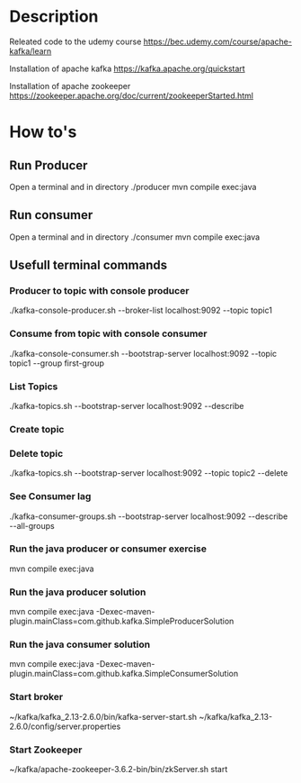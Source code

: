 # Description
Releated code to the udemy course https://bec.udemy.com/course/apache-kafka/learn

Installation of apache kafka
https://kafka.apache.org/quickstart

Installation of apache zookeeper
https://zookeeper.apache.org/doc/current/zookeeperStarted.html

# How to's

## Run Producer
Open a terminal and in directory ./producer
mvn compile exec:java

## Run consumer
Open a terminal and in directory ./consumer 
mvn compile exec:java

## Usefull  terminal commands

### Producer to topic with console producer
./kafka-console-producer.sh --broker-list localhost:9092 --topic topic1

### Consume from topic with console consumer
./kafka-console-consumer.sh --bootstrap-server localhost:9092 --topic topic1 --group first-group

### List Topics
./kafka-topics.sh --bootstrap-server localhost:9092 --describe

### Create topic


### Delete topic
./kafka-topics.sh --bootstrap-server localhost:9092 --topic topic2 --delete

### See Consumer lag
./kafka-consumer-groups.sh --bootstrap-server localhost:9092 --describe --all-groups

### Run the java producer or consumer exercise
mvn compile exec:java

### Run the java producer solution
mvn compile exec:java -Dexec-maven-plugin.mainClass=com.github.kafka.SimpleProducerSolution

### Run the java consumer solution
mvn compile exec:java -Dexec-maven-plugin.mainClass=com.github.kafka.SimpleConsumerSolution

### Start broker
~/kafka/kafka_2.13-2.6.0/bin/kafka-server-start.sh ~/kafka/kafka_2.13-2.6.0/config/server.properties

### Start Zookeeper
~/kafka/apache-zookeeper-3.6.2-bin/bin/zkServer.sh start


